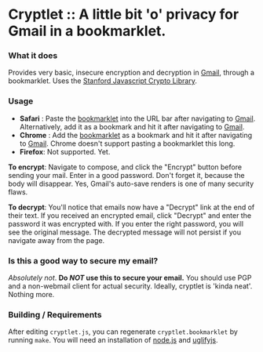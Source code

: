 # Cryptlet :: A little bit 'o' privacy for Gmail in a bookmarklet.

### What it does

Provides very basic, insecure encryption and decryption in [Gmail](http://www.gmail.com/), through a bookmarklet.  Uses the [Stanford Javascript Crypto Library](http://bitwiseshiftleft.github.com/sjcl/).

### Usage

* __Safari__ : Paste the [bookmarklet](cryptlet/blob/master/cryptlet.bookmarklet) into the URL bar after navigating to [Gmail](http://www.gmail.com/).  Alternatively, add it as a bookmark and hit it after navigating to [Gmail](http://www.gmail.com/).
* __Chrome__ : Add the [bookmarklet](cryptlet/blob/master/cryptlet.bookmarklet) as a bookmark and hit it after navigating to [Gmail](http://www.gmail.com/).  Chrome doesn't support pasting a bookmarklet this long.
* __Firefox__: Not supported. Yet.

__To encrypt__: Navigate to compose, and click the "Encrypt" button before sending your mail.  Enter in a good password.  Don't forget it, because the body will disappear.  Yes, Gmail's auto-save renders is one of many security flaws.

__To decrypt__: You'll notice that emails now have a "Decrypt" link at the end of their text.  If you received an encrypted email, click "Decrypt" and enter the password it was encrypted with.  If you enter the right password, you will see the original message.  The decrypted message will not persist if you navigate away from the page.

### Is this a good way to secure my email?

_Absolutely not_.  __Do *NOT* use this to secure your email.__  You should use PGP and a non-webmail client for actual security.  Ideally, cryptlet is 'kinda neat'.  Nothing more.

### Building / Requirements

After editing `cryptlet.js`, you can regenerate `cryptlet.bookmarklet` by running `make`.  You will need an installation of [node.js](http://nodejs.org/) and [uglifyjs](https://github.com/mishoo/UglifyJS).
